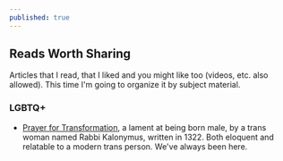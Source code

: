 ```yaml
---
published: true
---
```

## Reads Worth Sharing

Articles that I read, that I liked and you might like too (videos, etc. also allowed). This time I'm going to organize it by subject material.

### LGBTQ+

* [Prayer for Transformation](https://opensiddur.org/prayers/civic-calendar/international/transgender-day-of-visibility/prayer-of-kalonymus-from-sefer-even-bohan-1322/), a lament at being born male, by a trans woman named Rabbi Kalonymus, written in 1322. Both eloquent and relatable to a modern trans person. We've always been here.